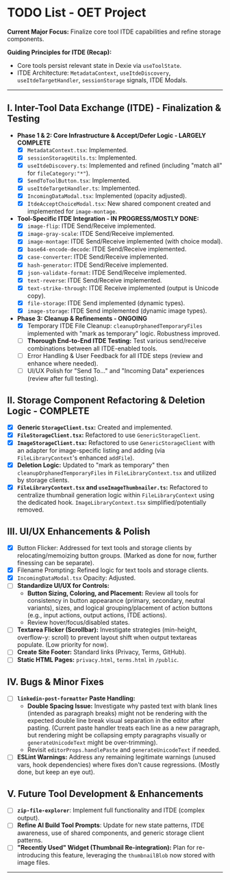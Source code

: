 # TODO List - OET Project

**Current Major Focus:** Finalize core tool ITDE capabilities and refine storage components.

**Guiding Principles for ITDE (Recap):**

- Core tools persist relevant state in Dexie via `useToolState`.
- ITDE Architecture: `MetadataContext`, `useItdeDiscovery`, `useItdeTargetHandler`, `sessionStorage` signals, ITDE Modals.

---

## I. Inter-Tool Data Exchange (ITDE) - Finalization & Testing

- **Phase 1 & 2: Core Infrastructure & Accept/Defer Logic - LARGELY COMPLETE**
  - [x] `MetadataContext.tsx`: Implemented.
  - [x] `sessionStorageUtils.ts`: Implemented.
  - [x] `useItdeDiscovery.ts`: Implemented and refined (including "match all" for `fileCategory:"*"`).
  - [x] `SendToToolButton.tsx`: Implemented.
  - [x] `useItdeTargetHandler.ts`: Implemented.
  - [x] `IncomingDataModal.tsx`: Implemented (opacity adjusted).
  - [x] `ItdeAcceptChoiceModal.tsx`: New shared component created and implemented for `image-montage`.
- **Tool-Specific ITDE Integration - IN PROGRESS/MOSTLY DONE:**
  - [x] `image-flip`: ITDE Send/Receive implemented.
  - [x] `image-gray-scale`: ITDE Send/Receive implemented.
  - [x] `image-montage`: ITDE Send/Receive implemented (with choice modal).
  - [x] `base64-encode-decode`: ITDE Send/Receive implemented.
  - [x] `case-converter`: ITDE Send/Receive implemented.
  - [x] `hash-generator`: ITDE Send/Receive implemented.
  - [x] `json-validate-format`: ITDE Send/Receive implemented.
  - [x] `text-reverse`: ITDE Send/Receive implemented.
  - [x] `text-strike-through`: ITDE Receive implemented (output is Unicode copy).
  - [x] `file-storage`: ITDE Send implemented (dynamic types).
  - [x] `image-storage`: ITDE Send implemented (dynamic image types).
- **Phase 3: Cleanup & Refinements - ONGOING**
  - [x] Temporary ITDE File Cleanup: `cleanupOrphanedTemporaryFiles` implemented with "mark as temporary" logic. Robustness improved.
  - [ ] **Thorough End-to-End ITDE Testing:** Test various send/receive combinations between all ITDE-enabled tools.
  - [ ] Error Handling & User Feedback for all ITDE steps (review and enhance where needed).
  - [ ] UI/UX Polish for "Send To..." and "Incoming Data" experiences (review after full testing).

## II. Storage Component Refactoring & Deletion Logic - COMPLETE

- [x] **Generic `StorageClient.tsx`:** Created and implemented.
- [x] **`FileStorageClient.tsx`:** Refactored to use `GenericStorageClient`.
- [x] **`ImageStorageClient.tsx`:** Refactored to use `GenericStorageClient` with an adapter for image-specific listing and adding (via `FileLibraryContext`'s enhanced `addFile`).
- [x] **Deletion Logic:** Updated to "mark as temporary" then `cleanupOrphanedTemporaryFiles` in `FileLibraryContext.tsx` and utilized by storage clients.
- [x] **`FileLibraryContext.tsx` and `useImageThumbnailer.ts`:** Refactored to centralize thumbnail generation logic within `FileLibraryContext` using the dedicated hook. `ImageLibraryContext.tsx` simplified/potentially removed.

## III. UI/UX Enhancements & Polish

- [x] Button Flicker: Addressed for text tools and storage clients by relocating/memoizing button groups. (Marked as done for now, further finessing can be separate).
- [x] Filename Prompting: Refined logic for text tools and storage clients.
- [x] `IncomingDataModal.tsx` Opacity: Adjusted.
- [ ] **Standardize UI/UX for Controls:**
  - **Button Sizing, Coloring, and Placement:** Review all tools for consistency in button appearance (primary, secondary, neutral variants), sizes, and logical grouping/placement of action buttons (e.g., input actions, output actions, ITDE actions).
  - Review hover/focus/disabled states.
- [ ] **Textarea Flicker (Scrollbar):** Investigate strategies (min-height, overflow-y: scroll) to prevent layout shift when output textareas populate. (Low priority for now).
- [ ] **Create Site Footer:** Standard links (Privacy, Terms, GitHub).
- [ ] **Static HTML Pages:** `privacy.html`, `terms.html` in `/public`.

## IV. Bugs & Minor Fixes

- [ ] **`linkedin-post-formatter` Paste Handling:**
  - **Double Spacing Issue:** Investigate why pasted text with blank lines (intended as paragraph breaks) might not be rendering with the expected double line break visual separation in the editor after pasting. (Current paste handler treats each line as a new paragraph, but rendering might be collapsing empty paragraphs visually or `generateUnicodeText` might be over-trimming).
  - Revisit `editorProps.handlePaste` and `generateUnicodeText` if needed.
- [ ] **ESLint Warnings:** Address any remaining legitimate warnings (unused vars, hook dependencies) where fixes don't cause regressions. (Mostly done, but keep an eye out).

## V. Future Tool Development & Enhancements

- [ ] **`zip-file-explorer`**: Implement full functionality and ITDE (complex output).
- [ ] **Refine AI Build Tool Prompts**: Update for new state patterns, ITDE awareness, use of shared components, and generic storage client patterns.
- [ ] **"Recently Used" Widget (Thumbnail Re-integration):** Plan for re-introducing this feature, leveraging the `thumbnailBlob` now stored with image files.

---
